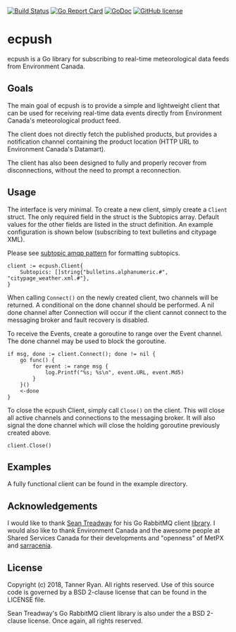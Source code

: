 [![Build Status](https://travis-ci.org/TheTannerRyan/ecpush.svg?branch=master)](https://travis-ci.org/TheTannerRyan/ecpush) [![Go Report Card](https://goreportcard.com/badge/github.com/thetannerryan/ecpush)](https://goreportcard.com/report/github.com/thetannerryan/ecpush) [![GoDoc](https://godoc.org/github.com/TheTannerRyan/ecpush?status.svg)](https://godoc.org/github.com/TheTannerRyan/ecpush) 
[![GitHub license](https://img.shields.io/github/license/thetannerryan/ecpush.svg)](https://github.com/TheTannerRyan/ecpush/blob/master/LICENSE)


# ecpush
ecpush is a Go library for subscribing to real-time meteorological data feeds from Environment Canada.


## Goals
The main goal of ecpush is to provide a simple and lightweight client that can be used for receiving real-time data events directly from Environment Canada's meteorological product feed.

The client does not directly fetch the published products, but provides a notification channel containing the product location (HTTP URL to Environment Canada's Datamart).

The client has also been designed to fully and properly recover from disconnections, without the need to prompt a reconnection.


## Usage
The interface is very minimal. To create a new client, simply create a `Client` struct. The only required field in the struct is the Subtopics array. Default values for the other fields are listed in the struct definition. An example configuration is shown below (subscribing to text bulletins and citypage XML).

Please see [subtopic amqp pattern](https://github.com/MetPX/sarracenia/blob/master/doc/sr_subscribe.1.rst#subtopic-amqp-pattern-subtopic-need-to-be-set) for formatting subtopics.
```
client := ecpush.Client{
	Subtopics: []string{"bulletins.alphanumeric.#", "citypage_weather.xml.#"},
}
```
When calling `Connect()` on the newly created client, two channels will be returned. A conditional on the done channel should be performed. A nil done channel after Connection will occur if the client cannot connect to the messaging broker and fault recovery is disabled.

To receive the Events, create a goroutine to range over the Event channel. The done channel may be used to block the goroutine.
```
if msg, done := client.Connect(); done != nil {
	go func() {
		for event := range msg {
			log.Printf("%s; %s\n", event.URL, event.Md5)
		}
	}()
	<-done
}
```
To close the ecpush Client, simply call `Close()` on the client. This will
close all active channels and connections to the messaging broker. It
will also signal the done channel which will close the holding goroutine
previously created above.
```
client.Close()
```


## Examples
A fully functional client can be found in the example directory.


## Acknowledgements
I would like to thank [Sean Treadway](https://github.com/streadway/) for his Go RabbitMQ client [library](https://github.com/streadway/amqp). I would also like to thank Environment Canada and the awesome people at Shared Services Canada for their developments and "openness" of MetPX and [sarracenia](https://github.com/MetPX/sarracenia).


## License
Copyright (c) 2018, Tanner Ryan. All rights reserved. Use of this source code is governed by a BSD 2-clause license that can be found in the LICENSE file.

Sean Treadway's Go RabbitMQ client library is also under the a BSD 2-clause license. Once again, all rights reserved.
